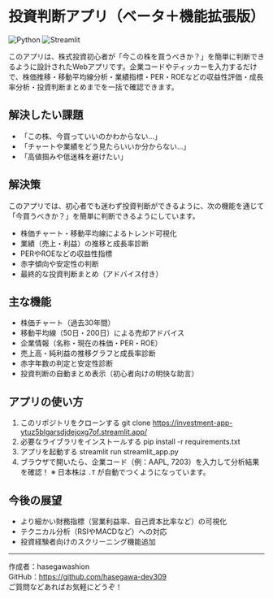 # 投資判断アプリ（ベータ＋機能拡張版）
![Python](https://img.shields.io/badge/Python-3.9-blue)
![Streamlit](https://img.shields.io/badge/Built%20with-Streamlit-red)


このアプリは、株式投資初心者が「今この株を買うべきか？」を簡単に判断できるように設計されたWebアプリです。企業コードやティッカーを入力するだけで、株価推移・移動平均線分析・業績指標・PER・ROEなどの収益性評価・成長率分析・投資判断まとめまでを一括で確認できます。

## 解決したい課題

- 「この株、今買っていいのかわからない…」
- 「チャートや業績をどう見たらいいか分からない…」
- 「高値掴みや低迷株を避けたい」

## 解決策

このアプリでは、初心者でも迷わず投資判断ができるように、次の機能を通じて「今買うべきか？」を簡単に判断できるようにしています。

- 株価チャート・移動平均線によるトレンド可視化
- 業績（売上・利益）の推移と成長率診断
- PERやROEなどの収益性指標
- 赤字傾向や安定性の判断
- 最終的な投資判断まとめ（アドバイス付き）

## 主な機能

- 株価チャート（過去30年間）
- 移動平均線（50日・200日）による売却アドバイス
- 企業情報（名称・現在の株価・PER・ROE）
- 売上高・純利益の推移グラフと成長率診断
- 赤字年数の判定と安定性診断
- 投資判断の自動まとめ表示（初心者向けの明快な助言）

## アプリの使い方

1. このリポジトリをクローンする
git clone https://investment-app-ytuz5blgarsdjdejoxg7of.streamlit.app/
2. 必要なライブラリをインストールする
pip install -r requirements.txt
3. アプリを起動する
streamlit run streamlit_app.py
4. ブラウザで開いたら、企業コード（例：AAPL, 7203）を入力して分析結果を確認！
※ 日本株は `.T` が自動でつくようになっています。

## 今後の展望

- より細かい財務指標（営業利益率、自己資本比率など）の可視化
- テクニカル分析（RSIやMACDなど）への対応
- 投資経験者向けのスクリーニング機能追加

---

作成者：hasegawashion  
GitHub：https://github.com/hasegawa-dev309  
ご質問などあればお気軽にどうぞ！